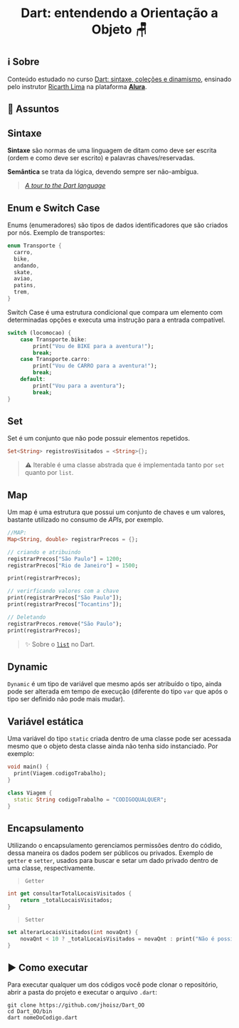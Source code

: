 <h1 align="center"> Dart: entendendo a Orientação a Objeto 🪑 </h1>

## ℹ️ Sobre

Conteúdo estudado no curso [Dart: sintaxe, coleções e dinamismo](https://cursos.alura.com.br/course/dart-sintaxe-colecoes-dinamismo), ensinado pelo instrutor [Ricarth Lima](https://cursos.alura.com.br/user/ricarth-lima) na plataforma **[Alura](https://www.alura.com.br/)**.

## 📌 Assuntos

## Sintaxe

**Sintaxe** são normas de uma linguagem de ditam como deve ser escrita (ordem e como deve ser escrito) e palavras chaves/reservadas.

**Semântica** se trata da lógica, devendo sempre ser não-ambígua.

> [_A tour to the Dart language_](https://dart.dev/guides/language/language-tour)

## Enum e Switch Case

Enums (enumeradores) são tipos de dados identificadores que são criados por nós. Exemplo de transportes:

```dart
enum Transporte {
  carro,
  bike,
  andando,
  skate,
  aviao,
  patins,
  trem,
}
```

Switch Case é uma estrutura condicional que compara um elemento com determinadas opções e executa uma instrução para a entrada compatível.

```dart
switch (locomocao) {
    case Transporte.bike:
        print("Vou de BIKE para a aventura!");
        break;
    case Transporte.carro:
        print("Vou de CARRO para a aventura!");
        break;
    default:
        print("Vou para a aventura");
        break;
}
```

## Set

Set é um conjunto que não pode possuir elementos repetidos.

```dart
Set<String> registrosVisitados = <String>{};
```

> ⚠️ Iterable é uma classe abstrada que é implementada tanto por `set` quanto por `list`.

## Map

Um map é uma estrutura que possui um conjunto de chaves e um valores, bastante utilizado no consumo de _APIs_, por exemplo.

```dart
//MAP:
Map<String, double> registrarPrecos = {};

// criando e atribuindo
registrarPrecos["São Paulo"] = 1200;
registrarPrecos["Rio de Janeiro"] = 1500;

print(registrarPrecos);

// verirficando valores com a chave
print(registrarPrecos["São Paulo"]);
print(registrarPrecos["Tocantins"]);

// Deletando
registrarPrecos.remove("São Paulo");
print(registrarPrecos);
```

> ✨ Sobre o [`list`](https://github.com/jhoisz/Dart_listas) no Dart.

## Dynamic

`Dynamic` é um tipo de variável que mesmo após ser atribuído o tipo, ainda pode ser alterada em tempo de execução (diferente do tipo `var` que após o tipo ser definido não pode mais mudar).

## Variável estática

Uma variável do tipo `static` criada dentro de uma classe pode ser acessada mesmo que o objeto desta classe ainda não tenha sido instanciado. Por exemplo:

```dart
void main() {
  print(Viagem.codigoTrabalho);
}

class Viagem {
  static String codigoTrabalho = "CODIGOQUALQUER";
}
```

## Encapsulamento

Utilizando o encapsulamento gerenciamos permissões dentro do códido, dessa maneira os dados podem ser públicos ou privados. Exemplo de `getter` e `setter`, usados para buscar e setar um dado privado dentro de uma classe, respectivamente.

> `Getter`

```dart
int get consultarTotalLocaisVisitados {
    return _totalLocaisVisitados;
}
```

> `Setter`

```dart
set alterarLocaisVisitados(int novaQnt) {
    novaQnt < 10 ? _totalLocaisVisitados = novaQnt : print("Não é possível.");
}
```

## ▶️ Como executar

Para executar qualquer um dos códigos você pode clonar o repositório, abrir a pasta do projeto e executar o arquivo `.dart`:

```
git clone https://github.com/jhoisz/Dart_OO
cd Dart_OO/bin
dart nomeDoCodigo.dart
```

<!-- A sample command-line application with an entrypoint in `bin/`, library code
in `lib/`, and example unit test in `test/`. -->

